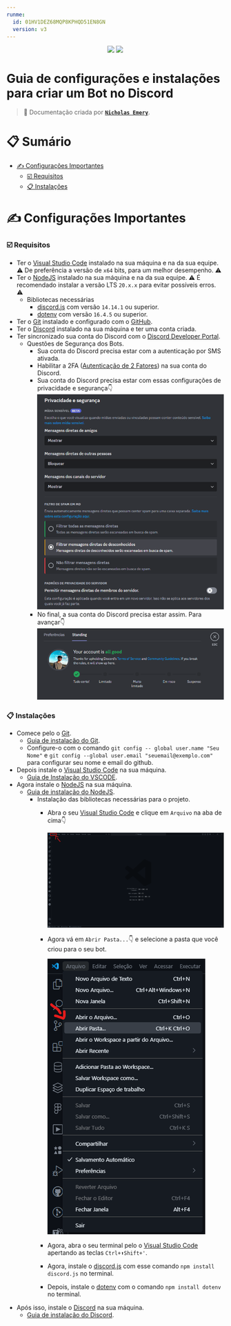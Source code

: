 ```yaml
---
runme:
  id: 01HV1DEZ68MQP8KPHQD51EN8GN
  version: v3
---
```


<div align="center">
 <a href="https://www.postgresql.org" target="_blank"><img src="https://img.shields.io/badge/MongoDB-%234ea94b.svg?style=for-the-badge&logo=mongodb&logoColor=white"/></a>
 <a href="https://www.nodejs.org" target="_blank"><img src="https://img.shields.io/badge/node.js-6DA55F?style=for-the-badge&logo=node.js&logoColor=white"/></a>
</div>

# Guia de configurações e instalações para criar um Bot no Discord

> 👤 Documentação criada por [**`Nicholas Emery`**](https://github.com/NicholasEmery).


# 📋 Sumário

  - [✍ Configurações Importantes](#-configurações-importantes)
    - [☑️ Requisitos](#️-requisitos)
    - [📋 Instalações](#-instalações)

# ✍ Configurações Importantes
### ☑️ Requisitos

- Ter o [Visual Studio Code](https://code.visualstudio.com/) instalado na sua máquina e na da sua equipe. ⚠️ De preferência a versão de `x64` bits, para um melhor desempenho. ⚠️
- Ter o [NodeJS](https://nodejs.org) instalado na sua máquina e na da sua equipe. ⚠️ É recomendado instalar a versão LTS `20.x.x` para evitar possíveis erros. ⚠️
    - Bibliotecas necessárias
        - [discord.js](https://discord.js.org/) com versão `14.14.1` ou superior.
        - [dotenv](https://www.npmjs.com/package/dotenv) com versão `16.4.5` ou superior.
- Ter o [Git](https://git-scm.com/) instalado e configurado com o [GitHub](https://github.com/).
- Ter o [Discord](https://discord.com/download) instalado na sua máquina e ter uma conta criada.
- Ter sincronizado sua conta do Discord com o [Discord Developer Portal](https://discord.com/developers/applications).
    - Questões de Segurança dos Bots.
        - Sua conta do Discord precisa estar com a autenticação por SMS ativada.
        - Habilitar a 2FA ([Autenticação de 2 Fatores](https://etechpt.com/como-ativar-ou-desativar-a-autenticacao-de-dois-fatores-2fa-no-discord/#:~:text=Ativar%202FA%20no%20Discord%20%28Android%20e%20iOS%29%201,de%20dois%20fatores%20em%20sua%20conta%20Discord.%20)) na sua conta do Discord.
        - Sua conta do Discord precisa estar com essas configurações de privacidade e segurança👇![Imagem](image.png)
        - No final, a sua conta do Discord precisa estar assim. Para avançar👇 ![alt text](image-1.png)


### 📋 Instalações

- Comece pelo o [Git](https://git-scm.com/).
    - [Guia de instalação do Git](https://kinsta.com/pt/base-de-conhecimento/instalar-git/).
    - Configure-o com o comando `git config -- global user.name "Seu Nome"` e `git config --global user.email "seuemail@exemplo.com"` para configurar seu nome e email do github.
- Depois instale o [Visual Studio Code](https://code.visualstudio.com/Download) na sua máquina.
    - [Guia de Instalação do VSCODE](https://www.devmedia.com.br/guia-completo-do-visual-studio-code/43827).
- Agora instale o [NodeJS](https://nodejs.org) na sua máquina.
    - [Guia de instalação do NodeJS](https://www.alura.com.br/artigos/como-instalar-node-js-windows-linux-macos).
        - Instalação das bibliotecas necessárias para o projeto.
            - Abra o seu [Visual Studio Code](https://code.visualstudio.com) e clique em `Arquivo` na aba de cima👇
            
                ![alt text](image-2.png)
            - Agora vá em `Abrir Pasta...`👇 e selecione a pasta que você criou para o seu bot.
            
                ![alt text](image-3.png)
            - Agora, abra o seu terminal pelo o [Visual Studio Code](https://code.visualstudio.com) apertando as teclas `Ctrl+⬆️Shift+'`.
            - Agora, instale o [discord.js](https://discord.js.org/) com esse comando `npm install discord.js` no terminal.
            - Depois, instale o [dotenv](https://www.npmjs.com/package/dotenv) com o comando `npm install dotenv` no terminal.
- Após isso, instale o [Discord](https://discord.com/download) na sua máquina.
    - [Guia de instalação do Discord](https://support.discord.com/hc/pt-br/articles/360034561191-Guia-de-Instala%C3%A7%C3%A3o-do-Desktop).
